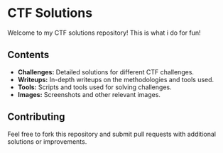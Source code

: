 # CTF Solutions

Welcome to my CTF solutions repository! This is what i do for fun! 

## Contents

- **Challenges:** Detailed solutions for different CTF challenges.
- **Writeups:** In-depth writeups on the methodologies and tools used.
- **Tools:** Scripts and tools used for solving challenges.
- **Images:** Screenshots and other relevant images.

## Contributing

Feel free to fork this repository and submit pull requests with additional solutions or improvements.

